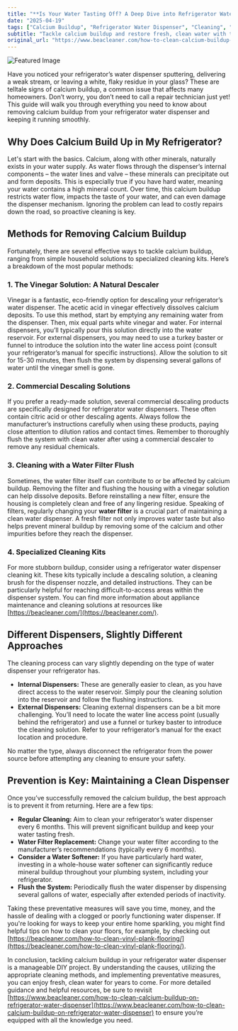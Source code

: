 ```yaml
---
title: "**Is Your Water Tasting Off? A Deep Dive into Refrigerator Water Dispenser Cleaning**"
date: "2025-04-19"
tags: ["Calcium Buildup", "Refrigerator Water Dispenser", "Cleaning", "Vinegar", "Water Filter", "Appliance Maintenance", "Descaling"]
subtitle: "Tackle calcium buildup and restore fresh, clean water with these simple DIY methods and preventative tips."
original_url: "https://www.beacleaner.com/how-to-clean-calcium-buildup-on-refrigerator-water-dispenser"
---
```




![Featured Image](https://res.cloudinary.com/dnm0udlvz/image/upload/v1745048933/article_image_33_qvfgoo.jpg)

Have you noticed your refrigerator’s water dispenser sputtering, delivering a weak stream, or leaving a white, flaky residue in your glass? These are telltale signs of calcium buildup, a common issue that affects many homeowners. Don’t worry, you don’t need to call a repair technician just yet! This guide will walk you through everything you need to know about removing calcium buildup from your refrigerator water dispenser and keeping it running smoothly. 

## Why Does Calcium Build Up in My Refrigerator?

Let's start with the basics. Calcium, along with other minerals, naturally exists in your water supply. As water flows through the dispenser’s internal components – the water lines and valve – these minerals can precipitate out and form deposits. This is especially true if you have hard water, meaning your water contains a high mineral count. Over time, this calcium buildup restricts water flow, impacts the taste of your water, and can even damage the dispenser mechanism. Ignoring the problem can lead to costly repairs down the road, so proactive cleaning is key.

## Methods for Removing Calcium Buildup

Fortunately, there are several effective ways to tackle calcium buildup, ranging from simple household solutions to specialized cleaning kits. Here’s a breakdown of the most popular methods:

### 1. The Vinegar Solution: A Natural Descaler

Vinegar is a fantastic, eco-friendly option for descaling your refrigerator’s water dispenser. The acetic acid in vinegar effectively dissolves calcium deposits. To use this method, start by emptying any remaining water from the dispenser. Then, mix equal parts white vinegar and water. For internal dispensers, you’ll typically pour this solution directly into the water reservoir. For external dispensers, you may need to use a turkey baster or funnel to introduce the solution into the water line access point (consult your refrigerator’s manual for specific instructions). Allow the solution to sit for 15-30 minutes, then flush the system by dispensing several gallons of water until the vinegar smell is gone. 

### 2. Commercial Descaling Solutions

If you prefer a ready-made solution, several commercial descaling products are specifically designed for refrigerator water dispensers. These often contain citric acid or other descaling agents. Always follow the manufacturer’s instructions carefully when using these products, paying close attention to dilution ratios and contact times. Remember to thoroughly flush the system with clean water after using a commercial descaler to remove any residual chemicals.

### 3. Cleaning with a Water Filter Flush

Sometimes, the water filter itself can contribute to or be affected by calcium buildup. Removing the filter and flushing the housing with a vinegar solution can help dissolve deposits. Before reinstalling a new filter, ensure the housing is completely clean and free of any lingering residue. Speaking of filters, regularly changing your **water filter** is a crucial part of maintaining a clean water dispenser. A fresh filter not only improves water taste but also helps prevent mineral buildup by removing some of the calcium and other impurities before they reach the dispenser. 

### 4. Specialized Cleaning Kits

For more stubborn buildup, consider using a refrigerator water dispenser cleaning kit. These kits typically include a descaling solution, a cleaning brush for the dispenser nozzle, and detailed instructions. They can be particularly helpful for reaching difficult-to-access areas within the dispenser system. You can find more information about appliance maintenance and cleaning solutions at resources like [https://beacleaner.com/](https://beacleaner.com/).

## Different Dispensers, Slightly Different Approaches

The cleaning process can vary slightly depending on the type of water dispenser your refrigerator has. 

* **Internal Dispensers:** These are generally easier to clean, as you have direct access to the water reservoir. Simply pour the cleaning solution into the reservoir and follow the flushing instructions.
* **External Dispensers:** Cleaning external dispensers can be a bit more challenging. You’ll need to locate the water line access point (usually behind the refrigerator) and use a funnel or turkey baster to introduce the cleaning solution. Refer to your refrigerator’s manual for the exact location and procedure.

No matter the type, always disconnect the refrigerator from the power source before attempting any cleaning to ensure your safety.

## Prevention is Key: Maintaining a Clean Dispenser

Once you’ve successfully removed the calcium buildup, the best approach is to prevent it from returning. Here are a few tips:

* **Regular Cleaning:** Aim to clean your refrigerator’s water dispenser every 6 months. This will prevent significant buildup and keep your water tasting fresh.
* **Water Filter Replacement:** Change your water filter according to the manufacturer’s recommendations (typically every 6 months).
* **Consider a Water Softener:** If you have particularly hard water, investing in a whole-house water softener can significantly reduce mineral buildup throughout your plumbing system, including your refrigerator.
* **Flush the System:** Periodically flush the water dispenser by dispensing several gallons of water, especially after extended periods of inactivity.

Taking these preventative measures will save you time, money, and the hassle of dealing with a clogged or poorly functioning water dispenser. If you're looking for ways to keep your entire home sparkling, you might find helpful tips on how to clean your floors, for example, by checking out [https://beacleaner.com/how-to-clean-vinyl-plank-flooring/](https://beacleaner.com/how-to-clean-vinyl-plank-flooring/).



In conclusion, tackling calcium buildup in your refrigerator water dispenser is a manageable DIY project. By understanding the causes, utilizing the appropriate cleaning methods, and implementing preventative measures, you can enjoy fresh, clean water for years to come. For more detailed guidance and helpful resources, be sure to revisit [https://www.beacleaner.com/how-to-clean-calcium-buildup-on-refrigerator-water-dispenser](https://www.beacleaner.com/how-to-clean-calcium-buildup-on-refrigerator-water-dispenser) to ensure you’re equipped with all the knowledge you need.